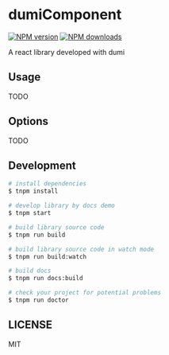 # dumiComponent

[![NPM version](https://img.shields.io/npm/v/dumiComponent.svg?style=flat)](https://npmjs.org/package/dumiComponent)
[![NPM downloads](http://img.shields.io/npm/dm/dumiComponent.svg?style=flat)](https://npmjs.org/package/dumiComponent)

A react library developed with dumi

## Usage

TODO

## Options

TODO

## Development

```bash
# install dependencies
$ tnpm install

# develop library by docs demo
$ tnpm start

# build library source code
$ tnpm run build

# build library source code in watch mode
$ tnpm run build:watch

# build docs
$ tnpm run docs:build

# check your project for potential problems
$ tnpm run doctor
```

## LICENSE

MIT
